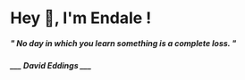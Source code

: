 <h1 title="head"> Hey 👋, I'm Endale !</h1>

**<h5><i>" No day in which you learn something is a complete loss. "</i></h5>**

*<b>___ David Eddings ___</b>*
